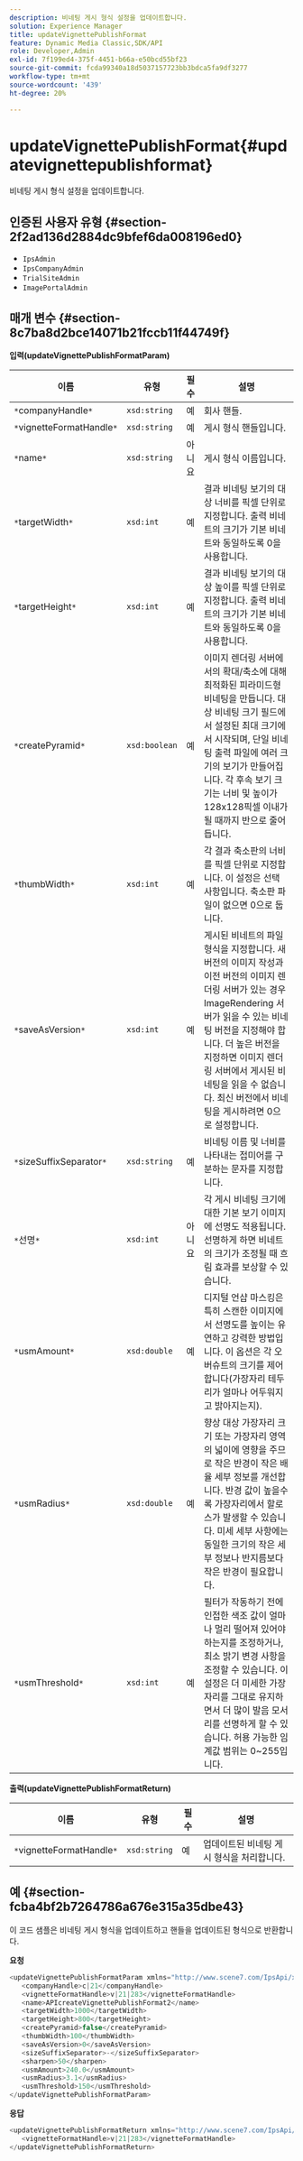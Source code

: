 ```yaml
---
description: 비네팅 게시 형식 설정을 업데이트합니다.
solution: Experience Manager
title: updateVignettePublishFormat
feature: Dynamic Media Classic,SDK/API
role: Developer,Admin
exl-id: 7f199ed4-375f-4451-b66a-e50bcd55bf23
source-git-commit: fcda99340a18d5037157723bb3bdca5fa9df3277
workflow-type: tm+mt
source-wordcount: '439'
ht-degree: 20%

---
```


# updateVignettePublishFormat{#updatevignettepublishformat}

비네팅 게시 형식 설정을 업데이트합니다.

## 인증된 사용자 유형 {#section-2f2ad136d2884dc9bfef6da008196ed0}

* `IpsAdmin`
* `IpsCompanyAdmin`
* `TrialSiteAdmin`
* `ImagePortalAdmin`

## 매개 변수 {#section-8c7ba8d2bce14071b21fccb11f44749f}

**입력(updateVignettePublishFormatParam)**

| 이름 | 유형 | 필수 | 설명 |
|---|---|---|---|
| `*`companyHandle`*` | `xsd:string` | 예 | 회사 핸들. |
| `*`vignetteFormatHandle`*` | `xsd:string` | 예 | 게시 형식 핸들입니다. |
| `*`name`*` | `xsd:string` | 아니요 | 게시 형식 이름입니다. |
| `*`targetWidth`*` | `xsd:int` | 예 | 결과 비네팅 보기의 대상 너비를 픽셀 단위로 지정합니다. 출력 비네트의 크기가 기본 비네트와 동일하도록 0을 사용합니다. |
| `*`targetHeight`*` | `xsd:int` | 예 | 결과 비네팅 보기의 대상 높이를 픽셀 단위로 지정합니다. 출력 비네트의 크기가 기본 비네트와 동일하도록 0을 사용합니다. |
| `*`createPyramid`*` | `xsd:boolean` | 예 | 이미지 렌더링 서버에서의 확대/축소에 대해 최적화된 피라미드형 비네팅을 만듭니다. 대상 비네팅 크기 필드에서 설정된 최대 크기에서 시작되며, 단일 비네팅 출력 파일에 여러 크기의 보기가 만들어집니다. 각 후속 보기 크기는 너비 및 높이가 128x128픽셀 이내가 될 때까지 반으로 줄어듭니다. |
| `*`thumbWidth`*` | `xsd:int` | 예 | 각 결과 축소판의 너비를 픽셀 단위로 지정합니다. 이 설정은 선택 사항입니다. 축소판 파일이 없으면 0으로 둡니다. |
| `*`saveAsVersion`*` | `xsd:int` | 예 | 게시된 비네트의 파일 형식을 지정합니다. 새 버전의 이미지 작성과 이전 버전의 이미지 렌더링 서버가 있는 경우 ImageRendering 서버가 읽을 수 있는 비네팅 버전을 지정해야 합니다. 더 높은 버전을 지정하면 이미지 렌더링 서버에서 게시된 비네팅을 읽을 수 없습니다. 최신 버전에서 비네팅을 게시하려면 0으로 설정합니다. |
| `*`sizeSuffixSeparator`*` | `xsd:string` | 예 | 비네팅 이름 및 너비를 나타내는 접미어를 구분하는 문자를 지정합니다. |
| `*`선명`*` | `xsd:int` | 아니요 | 각 게시 비네팅 크기에 대한 기본 보기 이미지에 선명도 적용됩니다. 선명하게 하면 비네트의 크기가 조정될 때 흐림 효과를 보상할 수 있습니다. |
| `*`usmAmount`*` | `xsd:double` | 예 | 디지털 언샵 마스킹은 특히 스캔한 이미지에서 선명도를 높이는 유연하고 강력한 방법입니다. 이 옵션은 각 오버슈트의 크기를 제어합니다(가장자리 테두리가 얼마나 어두워지고 밝아지는지). |
| `*`usmRadius`*` | `xsd:double` | 예 | 향상 대상 가장자리 크기 또는 가장자리 영역의 넓이에 영향을 주므로 작은 반경이 작은 배율 세부 정보를 개선합니다. 반경 값이 높을수록 가장자리에서 할로스가 발생할 수 있습니다. 미세 세부 사항에는 동일한 크기의 작은 세부 정보나 반지름보다 작은 반경이 필요합니다. |
| `*`usmThreshold`*` | `xsd:int` | 예 | 필터가 작동하기 전에 인접한 색조 값이 얼마나 멀리 떨어져 있어야 하는지를 조정하거나, 최소 밝기 변경 사항을 조정할 수 있습니다. 이 설정은 더 미세한 가장자리를 그대로 유지하면서 더 많이 발음 모서리를 선명하게 할 수 있습니다. 허용 가능한 임계값 범위는 0~255입니다. |

**출력(updateVignettePublishFormatReturn)**

| 이름 | 유형 | 필수 | 설명 |
|---|---|---|---|
| `*`vignetteFormatHandle`*` | `xsd:string` | 예 | 업데이트된 비네팅 게시 형식을 처리합니다. |

## 예 {#section-fcba4bf2b7264786a676e315a35dbe43}

이 코드 샘플은 비네팅 게시 형식을 업데이트하고 핸들을 업데이트된 형식으로 반환합니다.

**요청**

```java
<updateVignettePublishFormatParam xmlns="http://www.scene7.com/IpsApi/xsd/2008-01-15">
   <companyHandle>c|21</companyHandle>
   <vignetteFormatHandle>v|21|283</vignetteFormatHandle>
   <name>APIcreateVignettePublishFormat2</name>
   <targetWidth>1000</targetWidth>
   <targetHeight>800</targetHeight>
   <createPyramid>false</createPyramid>
   <thumbWidth>100</thumbWidth>
   <saveAsVersion>0</saveAsVersion>
   <sizeSuffixSeparator>-</sizeSuffixSeparator>
   <sharpen>50</sharpen>
   <usmAmount>240.0</usmAmount>
   <usmRadius>3.1</usmRadius>
   <usmThreshold>150</usmThreshold>
</updateVignettePublishFormatParam>
```

**응답**

```java
<updateVignettePublishFormatReturn xmlns="http://www.scene7.com/IpsApi/xsd/2008-01-15">
   <vignetteFormatHandle>v|21|283</vignetteFormatHandle>
</updateVignettePublishFormatReturn>
```
